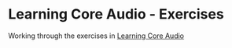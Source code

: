 # Learning Core Audio - Exercises

Working through the exercises in [Learning Core Audio](https://www.amazon.com/Learning-Core-Audio-Hands-Programming/dp/0321636848)
